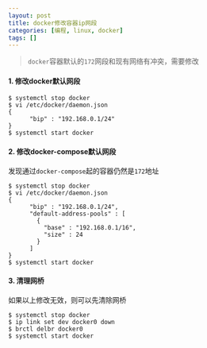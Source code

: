 ```yaml
---
layout: post
title: docker修改容器ip网段
categories: [编程, linux, docker]
tags: []
---
```



> `docker`容器默认的`172`网段和现有网络有冲突，需要修改

#### 1. 修改docker默认网段

```
$ systemctl stop docker
$ vi /etc/docker/daemon.json
{
      "bip" : "192.168.0.1/24"
}
$ systemctl start docker
```

#### 2. 修改docker-compose默认网段

发现通过`docker-compose`起的容器仍然是`172`地址

```
$ systemctl stop docker
$ vi /etc/docker/daemon.json
{
      "bip" : "192.168.0.1/24",
      "default-address-pools" : [
        {
          "base" : "192.168.0.1/16",
          "size" : 24
        }
      ]
}
$ systemctl start docker
```

#### 3. 清理网桥

如果以上修改无效，则可以先清除网桥

```
$ systemctl stop docker
$ ip link set dev docker0 down
$ brctl delbr docker0
$ systemctl start docker
```